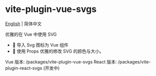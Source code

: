 # vite-plugin-vue-svgs

[English](Readme.md) | 简体中文

优雅的在 Vue 中使用 SVG

- 🌟 导入 Svg 图标为 Vue 组件
- 🌈 使用 Props 优雅的修改 SVG 的颜色与大小。

Vue 版本: /packages/vite-plugin-vue-svgs
React 版本: /packages/vite-plugin-react-svgs (开发中)
